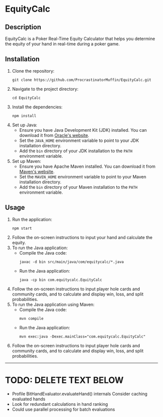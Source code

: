 # EquityCalc

## Description
EquityCalc is a Poker Real-Time Equity Calculator that helps you determine the equity of your hand in real-time during a poker game.

## Installation
1. Clone the repository:
   ```
   git clone https://github.com/ProcrastinatorMuffin/EquityCalc.git
   ```
2. Navigate to the project directory:
   ```
   cd EquityCalc
   ```
3. Install the dependencies:
   ```
   npm install
   ```
4. Set up Java:
   - Ensure you have Java Development Kit (JDK) installed. You can download it from [Oracle's website](https://www.oracle.com/java/technologies/javase-jdk11-downloads.html).
   - Set the `JAVA_HOME` environment variable to point to your JDK installation directory.
   - Add the `bin` directory of your JDK installation to the `PATH` environment variable.
5. Set up Maven:
   - Ensure you have Apache Maven installed. You can download it from [Maven's website](https://maven.apache.org/download.cgi).
   - Set the `MAVEN_HOME` environment variable to point to your Maven installation directory.
   - Add the `bin` directory of your Maven installation to the `PATH` environment variable.

## Usage
1. Run the application:
   ```
   npm start
   ```
2. Follow the on-screen instructions to input your hand and calculate the equity.
3. To run the Java application:
   - Compile the Java code:
     ```
     javac -d bin src/main/java/com/equitycalc/*.java
     ```
   - Run the Java application:
     ```
     java -cp bin com.equitycalc.EquityCalc
     ```
4. Follow the on-screen instructions to input player hole cards and community cards, and to calculate and display win, loss, and split probabilities.
5. To run the Java application using Maven:
   - Compile the Java code:
     ```
     mvn compile
     ```
   - Run the Java application:
     ```
     mvn exec:java -Dexec.mainClass="com.equitycalc.EquityCalc"
     ```
6. Follow the on-screen instructions to input player hole cards and community cards, and to calculate and display win, loss, and split probabilities.

---

# TODO: DELETE TEXT BELOW

- Profile BitHandEvaluator.evaluateHand() internals
Consider caching evaluated hands
- Look for redundant calculations in hand ranking
- Could use parallel processing for batch evaluations